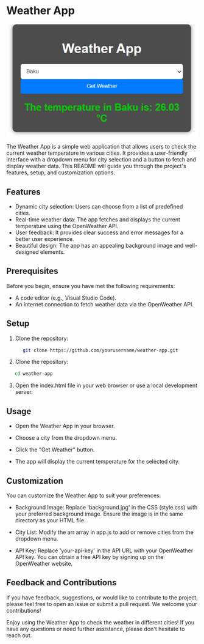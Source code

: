 # Weather App

![Weather App](assets/weather-app-screenshot.png)

The Weather App is a simple web application that allows users to check the current weather temperature in various cities. It provides a user-friendly interface with a dropdown menu for city selection and a button to fetch and display weather data. This README will guide you through the project's features, setup, and customization options.

## Features

- Dynamic city selection: Users can choose from a list of predefined cities.
- Real-time weather data: The app fetches and displays the current temperature using the OpenWeather API.
- User feedback: It provides clear success and error messages for a better user experience.
- Beautiful design: The app has an appealing background image and well-designed elements.

## Prerequisites

Before you begin, ensure you have met the following requirements:

- A code editor (e.g., Visual Studio Code).
- An internet connection to fetch weather data via the OpenWeather API.

## Setup

1. Clone the repository:

```bash
      git clone https://github.com/yourusername/weather-app.git
```

2. Clone the repository:

```bash
   cd weather-app
```

3. Open the index.html file in your web browser or use a local development server.

## Usage

* Open the Weather App in your browser.

* Choose a city from the dropdown menu.

* Click the "Get Weather" button.

* The app will display the current temperature for the selected city.

## Customization
You can customize the Weather App to suit your preferences:
* Background Image: Replace 'background.jpg' in the CSS (style.css) with your preferred background image. Ensure the image is in the same directory as your HTML file.

* City List: Modify the arr array in app.js to add or remove cities from the dropdown menu.

* API Key: Replace 'your-api-key' in the API URL with your OpenWeather API key. You can obtain a free API key by signing up on the OpenWeather website.

## Feedback and Contributions
If you have feedback, suggestions, or would like to contribute to the project, please feel free to open an issue or submit a pull request. We welcome your contributions!

Enjoy using the Weather App to check the weather in different cities! If you have any questions or need further assistance, please don't hesitate to reach out.